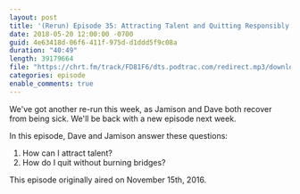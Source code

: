 ```yaml
---
layout: post
title: '(Rerun) Episode 35: Attracting Talent and Quitting Responsibly'
date: 2018-05-20 12:00:00 -0700
guid: 4e63418d-06f6-411f-975d-d1ddd5f9c08a
duration: "40:49"
length: 39179664
file: "https://chrt.fm/track/FD81F6/dts.podtrac.com/redirect.mp3/download.softskills.audio/sse-035-rerun.mp3"
categories: episode
enable_comments: true
---
```


We've got another re-run this week, as Jamison and Dave both recover from being sick. We'll be back with a new episode next week.

In this episode, Dave and Jamison answer these questions:

1. How can I attract talent?
2. How do I quit without burning bridges?

This episode originally aired on November 15th, 2016.
